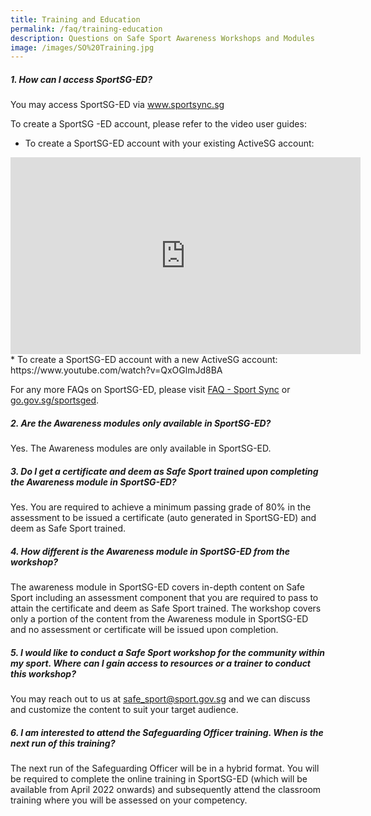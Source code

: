 ```yaml
---
title: Training and Education
permalink: /faq/training-education
description: Questions on Safe Sport Awareness Workshops and Modules
image: /images/SO%20Training.jpg
---
```


##### **1. How can I access SportSG-ED?** 
You may access SportSG-ED via www.sportsync.sg

To create a SportSG -ED account, please refer to the video user guides:
*  To create a SportSG-ED account with your existing ActiveSG account:
<iframe width="560" height="315" src="https://www.youtube.com/embed/VDCeOSPZ2-E?controls=0" title="YouTube video player" frameborder="0" allow="accelerometer; autoplay; clipboard-write; encrypted-media; gyroscope; picture-in-picture" allowfullscreen></iframe>
* To create a SportSG-ED account with a new ActiveSG account: https://www.youtube.com/watch?v=QxOGlmJd8BA 

For any more FAQs on SportSG-ED, please visit [FAQ - Sport Sync](https://www.sportsync.sg/App/System/FAQ) or [go.gov.sg/sportsged](https://go.gov.sg/sportsged).

##### **2. Are the Awareness modules only available in SportSG-ED?**
Yes. The Awareness modules are only available in SportSG-ED.

##### **3. Do I get a certificate and deem as Safe Sport trained upon completing the Awareness module in SportSG-ED?**
Yes. You are required to achieve a minimum passing grade of 80% in the assessment to be issued a certificate (auto generated in SportSG-ED) and deem as Safe Sport trained. 

##### **4. How different is the Awareness module in SportSG-ED from the workshop?** 
The awareness module in SportSG-ED covers in-depth content on Safe Sport including an assessment component that you are required to pass to attain the certificate and deem as Safe Sport trained. The workshop covers only a portion of the content from the Awareness module in SportSG-ED and no assessment or certificate will be issued upon completion.  
 
##### **5. I would like to conduct a Safe Sport workshop for the community within my sport. Where can I gain access to resources or a trainer to conduct this workshop?**
You may reach out to us at safe_sport@sport.gov.sg and we can discuss and customize the content to suit your target audience.
 
##### **6. I am interested to attend the Safeguarding Officer training. When is the next run of this training?** 
The next run of the Safeguarding Officer will be in a hybrid format. You will be required to complete the online training in SportSG-ED (which will be available from April 2022 onwards) and subsequently attend the classroom training where you will be assessed on your competency.